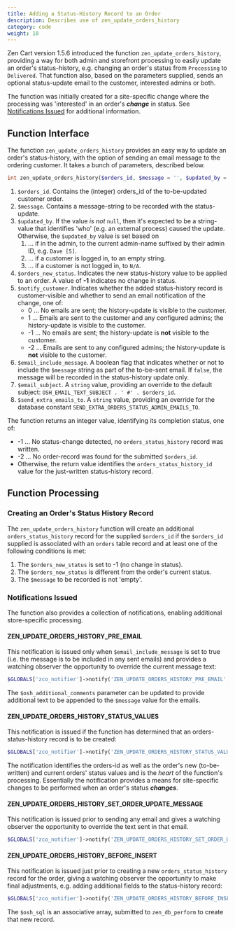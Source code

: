 ```yaml
---
title: Adding a Status-History Record to an Order
description: Describes use of zen_update_orders_history
category: code
weight: 10
---
```


Zen Cart version 1.5.6 introduced the function `zen_update_orders_history`, providing a way for both admin and storefront processing to easily update an order's status-history, e.g. changing an order's status from `Processing` to `Delivered`.  That function also, based on the parameters supplied, sends an optional status-update email to the customer, interested admins or both.

The function was initially created for a site-specific change where the processing was 'interested' in an order's ***change*** in status.  See [Notifications Issued](#notifications-issued)  for additional information.

## Function Interface

The function `zen_update_orders_history` provides an easy way to update an order's status-history, with the option of sending an email message to the ordering customer.  It takes a bunch of parameters, described below.

```php
int zen_update_orders_history($orders_id, $message = '', $updated_by = null, $orders_new_status = -1, $notify_customer = -1, $email_include_message = true, $email_subject = '', $send_extra_emails_to = '')
```

1. `$orders_id`.  Contains the (integer) orders_id of the to-be-updated customer order.
2. `$message`.  Contains a message-string to be recorded with the status-update.
3. `$updated_by`.  If the value *is not* `null`, then it's expected to be a string-value that identifies 'who' (e.g. an  external process) caused the update.  Otherwise, the `$updated_by` value is set based on 
   1. ... if in the admin, to the current admin-name suffixed by their admin ID, e.g. `Dave [5]`.
   2. ... if a customer is logged in, to an empty string.
   3. ... if a customer is not logged in, to `N/A`.
4. `$orders_new_status`.  Indicates the new status-history value to be applied to an order.  A value of **-1** indicates no change in status.
5. `$notify_customer`. Indicates whether the added status-history record is customer-visible and whether to send an email notification of the change, one of:
   - 0 ... No emails are sent; the history-update is visible to the customer.
   - 1 ... Emails are sent to the customer and any configured admins; the history-update is visible to the customer.
   - -1 ... No emails are sent; the history-update is **not** visible to the customer.
   - -2 ... Emails are sent to any configured admins; the history-update is **not** visible to the customer.
6. `$email_include_message`.  A boolean flag that indicates whether or not to include the `$message` string as part of the to-be-sent email.  If `false`, the message will be recorded in the status-history update only.
7. `$email_subject`.  A `string` value, providing an override to the default subject: `OSH_EMAIL_TEXT_SUBJECT . ' #' . $orders_id`.
8. `$send_extra_emails_to`. A `string` value, providing an override for the database constant `SEND_EXTRA_ORDERS_STATUS_ADMIN_EMAILS_TO`.

The function returns an integer value, identifying its completion status, one of:

- -1 ... No status-change detected, no `orders_status_history` record was written.
- -2 ... No order-record was found for the submitted `$orders_id`. 
- Otherwise, the return value identifies the `orders_status_history_id` value for the just-written status-history record.

## Function Processing

### Creating an Order's Status History Record

The `zen_update_orders_history` function will create an additional `orders_status_history` record for the supplied `$orders_id` if the `$orders_id` supplied is associated with an `orders` table record and at least one of the following conditions is met:

1. The `$orders_new_status` is set to -1 (no change in status).
2. The `$orders_new_status` is different from the order's current status.
3. The `$message` to be recorded is not 'empty'.

### Notifications Issued

The function also provides a collection of notifications, enabling additional store-specific processing.

#### ZEN_UPDATE_ORDERS_HISTORY_PRE_EMAIL

This notification is issued only when `$email_include_message` is set to true (i.e. the message is to be included in any sent emails) and provides a watching observer the opportunity to override the current message text:

```php
$GLOBALS['zco_notifier']->notify('ZEN_UPDATE_ORDERS_HISTORY_PRE_EMAIL', array('message' => $message), $osh_additional_comments);
```

The `$osh_additional_comments` parameter can be updated to provide additional text to be appended to the `$message` value for the emails.

#### ZEN_UPDATE_ORDERS_HISTORY_STATUS_VALUES

This notification is issued if the function has determined that an orders-status-history record is to be created:

```php
$GLOBALS['zco_notifier']->notify('ZEN_UPDATE_ORDERS_HISTORY_STATUS_VALUES', array('orders_id' => $orders_id, 'new' => $orders_new_status, 'old' => $orders_current_status));
```

The notification identifies the orders-id as well as the order's new (to-be-written) and current orders' status values and is the _heart_ of the function's processing.  Essentially the notification provides a means for site-specific changes to be performed when an order's status ***changes***.

#### ZEN_UPDATE_ORDERS_HISTORY_SET_ORDER_UPDATE_MESSAGE

This notification is issued prior to sending any email and gives a watching observer the opportunity to override the text sent in that email.

```php
$GLOBALS['zco_notifier']->notify('ZEN_UPDATE_ORDERS_HISTORY_SET_ORDER_UPDATE_MESSAGE', $orders_id, $email_order_message);
```

#### ZEN_UPDATE_ORDERS_HISTORY_BEFORE_INSERT

This notification is issued just prior to creating a new `orders_status_history` record for the order, giving a watching observer the opportunity to make final adjustments, e.g. adding additional fields to the status-history record:

```php
$GLOBALS['zco_notifier']->notify('ZEN_UPDATE_ORDERS_HISTORY_BEFORE_INSERT', array(), $osh_sql);
```

The `$osh_sql` is an associative array, submitted to `zen_db_perform` to create that new record.